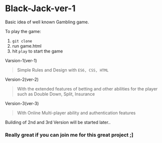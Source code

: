 # Black-Jack-ver-1

Basic idea of well known Gambling game.

To play the game:

1. `git clone`
2. run game.html
3. hit `play` to start the game


Varsion-1(ver-1)

> Simple Rules and Design with `ES6, CSS, HTML`

Version-2(ver-2)

> With the extended features of betting and other abilities for the player such as Double Down, Split, Insurance

Version-3(ver-3) 

> With Online Multi-player ability and authentication features




Building of 2nd and 3rd Version will be started later..

### Really great if you can join me for this great project ;]

